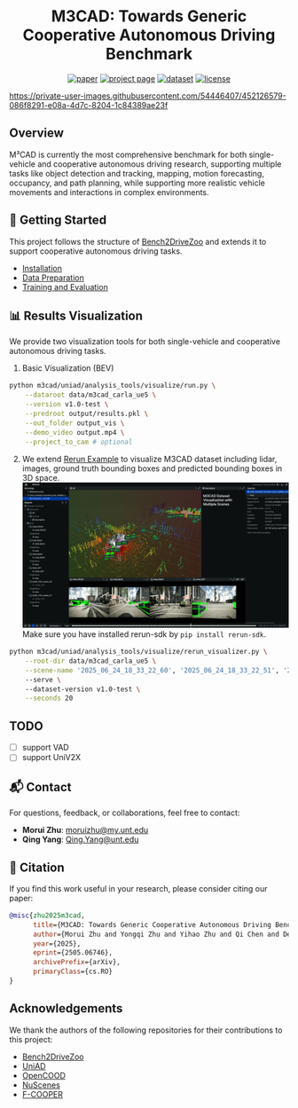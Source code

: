 <h1 align="center">M3CAD: Towards Generic Cooperative Autonomous Driving Benchmark</h1>

<p align="center">
  <a href="https://arxiv.org/abs/2505.06746"><img src="https://img.shields.io/badge/Paper-ArXiv-b31b1b.svg" alt="paper"></a>
  <a href="https://zhumorui.github.io/m3cad/"><img src="https://img.shields.io/badge/Project-Page-blue.svg" alt="project page"></a>
  <a href="https://drive.google.com/drive/u/1/folders/1tsuc7tJ9I8G1CWkh3G1ksOKbindNJtlt"><img src="https://img.shields.io/badge/Dataset-GDrive-yellow.svg" alt="dataset"></a>
  <a href="https://github.com/ZhuMorui/M3CAD/blob/main/LICENSE"><img src="https://img.shields.io/github/license/ZhuMorui/M3CAD.svg" alt="license"></a>
</p>

https://private-user-images.githubusercontent.com/54446407/452126579-086f8291-e08a-4d7c-8204-1c84389ae23f

## Overview
M³CAD is currently the most comprehensive benchmark for both single-vehicle and cooperative autonomous driving research, supporting multiple tasks like object detection and tracking, mapping, motion forecasting, occupancy, and path planning, while supporting more realistic vehicle movements and interactions in complex environments.


## 🚀 Getting Started

This project follows the structure of [Bench2DriveZoo](https://github.com/Thinklab-SJTU/Bench2DriveZoo) and extends it to support cooperative autonomous driving tasks.

- [Installation](docs/INSTALL.md)
- [Data Preparation](docs/DATA_PREP.md)
- [Training and Evaluation](docs/TRAIN_EVAL.md)


## 📊 Results Visualization

We provide two visualization tools for both single-vehicle and cooperative autonomous driving tasks. 

1. Basic Visualization (BEV)
```bash
python m3cad/uniad/analysis_tools/visualize/run.py \
    --dataroot data/m3cad_carla_ue5 \
    --version v1.0-test \
    --predroot output/results.pkl \
    --out_folder output_vis \
    --demo_video output.mp4 \
    --project_to_cam # optional
```

2. We extend [Rerun Example](https://github.com/rerun-io/rerun/tree/docs-latest/examples/python/nuscenes_dataset) to visualize M3CAD dataset including lidar, images, ground truth bounding boxes and predicted bounding boxes in 3D space.
![rerun_m3cad_vis](assets/rerun_m3cad_vis.png)
Make sure you have installed rerun-sdk by `pip install rerun-sdk`.


```bash
python m3cad/uniad/analysis_tools/visualize/rerun_visualizer.py \
    --root-dir data/m3cad_carla_ue5 \
    --scene-name '2025_06_24_18_33_22_60', '2025_06_24_18_33_22_51', '2025_06_24_18_33_22_75'  \ # support multiple scenes
    --serve \ 
    --dataset-version v1.0-test \
    --seconds 20 
```

## TODO
- [ ] support VAD
- [ ] support UniV2X

## 📬 Contact

For questions, feedback, or collaborations, feel free to contact:

- **Morui Zhu**: [moruizhu@my.unt.edu](mailto:moruizhu@my.unt.edu)  
- **Qing Yang**: [Qing.Yang@unt.edu](mailto:Qing.Yang@unt.edu)

## 🙏 Citation 

If you find this work useful in your research, please consider citing our paper:

```bibtex
@misc{zhu2025m3cad,
      title={M3CAD: Towards Generic Cooperative Autonomous Driving Benchmark}, 
      author={Morui Zhu and Yongqi Zhu and Yihao Zhu and Qi Chen and Deyuan Qu and Song Fu and Qing Yang},
      year={2025},
      eprint={2505.06746},
      archivePrefix={arXiv},
      primaryClass={cs.RO}
}
```

## Acknowledgements

We thank the authors of the following repositories for their contributions to this project:
* [Bench2DriveZoo](https://github.com/Thinklab-SJTU/Bench2DriveZoo)
* [UniAD](https://github.com/OpenDriveLab/UniAD)
* [OpenCOOD](https://github.com/DerrickXuNu/OpenCOOD)
* [NuScenes](https://github.com/nutonomy/nuscenes-devkit)
* [F-COOPER](https://github.com/Aug583/F-COOPER)

